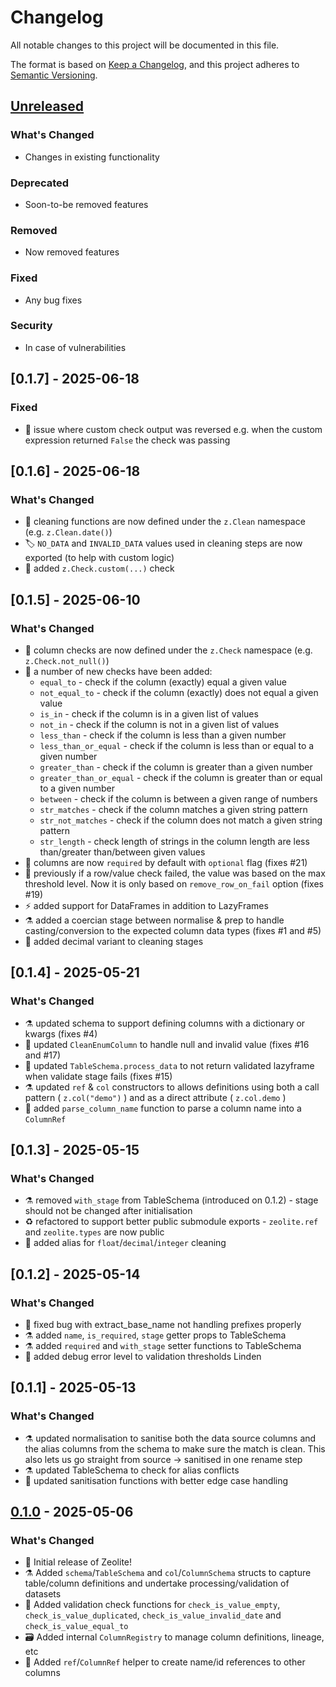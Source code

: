 # Changelog

All notable changes to this project will be documented in this file.

The format is based on [Keep a Changelog](https://keepachangelog.com/en/1.0.0/),
and this project adheres to [Semantic Versioning](https://semver.org/spec/v2.0.0.html).

## [Unreleased]

### What's Changed

- Changes in existing functionality

### Deprecated

- Soon-to-be removed features

### Removed

- Now removed features

### Fixed

- Any bug fixes

### Security

- In case of vulnerabilities

## [0.1.7] - 2025-06-18

### Fixed
- 🐛 issue where custom check output was reversed e.g. when the custom expression returned `False` the check was passing

## [0.1.6] - 2025-06-18

### What's Changed
- 🧼 cleaning functions are now defined under the `z.Clean` namespace (e.g. `z.Clean.date()`)
- 🏷️ `NO_DATA` and `INVALID_DATA` values used in cleaning steps are now exported (to help with custom logic)
- 💎 added `z.Check.custom(...)` check

## [0.1.5] - 2025-06-10

### What's Changed
- 💎 column checks are now defined under the `z.Check` namespace (e.g. `z.Check.not_null()`)
- 💎 a number of new checks have been added:
  - `equal_to` - check if the column (exactly) equal a given value
  - `not_equal_to` - check if the column (exactly) does not equal a given value
  - `is_in` - check if the column is in a given list of values
  - `not_in` - check if the column is not in a given list of values
  - `less_than` - check if the column is less than a given number
  - `less_than_or_equal` - check if the column is less than or equal to a given number
  - `greater_than` - check if the column is greater than a given number
  - `greater_than_or_equal` - check if the column is greater than or equal to a given number
  - `between` - check if the column is between a given range of numbers
  - `str_matches` - check if the column matches a given string pattern
  - `str_not_matches` - check if the column does not match a given string pattern
  - `str_length` - check length of strings in the column length are less than/greater than/between given values
- 💎 columns are now `required` by default with `optional` flag (fixes #21)
- 💎 previously if a row/value check failed, the value was based on the max threshold level. Now it is only based on `remove_row_on_fail` option (fixes #19)
- ⚡ added support for DataFrames in addition to LazyFrames
- ⚗️ added a coercian stage between normalise & prep to handle casting/conversion to the expected column data types (fixes #1 and #5)
- 🧼 added decimal variant to cleaning stages


## [0.1.4] - 2025-05-21

### What's Changed

- ⚗️ updated schema to support defining columns with a dictionary or kwargs (fixes #4)
- 🧼 updated `CleanEnumColumn` to handle null and invalid value (fixes #16 and #17)
- 🐛 updated `TableSchema.process_data` to not return validated lazyframe when validate stage fails (fixes #15)
- ⚗️ updated `ref` & `col` constructors to allows definitions using both a call pattern ( `z.col("demo")` ) and as a
  direct attribute ( `z.col.demo` )
- 🔧 added `parse_column_name` function to parse a column name into a `ColumnRef`

## [0.1.3] - 2025-05-15

### What's Changed

- ⚗️ removed `with_stage` from TableSchema (introduced on 0.1.2) - stage should not be changed after initialisation
- ♻️ refactored to support better public submodule exports - `zeolite.ref` and `zeolite.types` are now public
- 🧼 added alias for `float`/`decimal`/`integer` cleaning

## [0.1.2] - 2025-05-14

### What's Changed

- 🐛 fixed bug with extract_base_name not handling prefixes properly
- ⚗️ added `name`, `is_required`, `stage` getter props to TableSchema
- ⚗️ added `required` and `with_stage` setter functions to TableSchema
- 💎 added debug error level to validation thresholds Linden

## [0.1.1] - 2025-05-13

### What's Changed

- ⚗️ updated normalisation to sanitise both the data source columns and the alias columns from the schema to make sure
  the match is clean. This also lets us go straight from source -> sanitised in one rename step
- ⚗️ updated TableSchema to check for alias conflicts
- 🔧 updated sanitisation functions with better edge case handling

## [0.1.0] - 2025-05-06

### What's Changed

- 🎉 Initial release of Zeolite!
- ⚗️ Added `schema`/`TableSchema` and `col`/`ColumnSchema` structs to capture table/column definitions and undertake
  processing/validation of datasets
- 💎 Added validation check functions for `check_is_value_empty`, `check_is_value_duplicated`,
  `check_is_value_invalid_date` and `check_is_value_equal_to`
- 🗃️ Added internal `ColumnRegistry` to manage column definitions, lineage, etc
- 🔧 Added `ref`/`ColumnRef` helper to create name/id references to other columns

[Unreleased]: https://github.com/username/zeolite/compare/v0.1.0...HEAD

[0.1.0]: https://github.com/username/zeolite/releases/tag/v0.1.0 